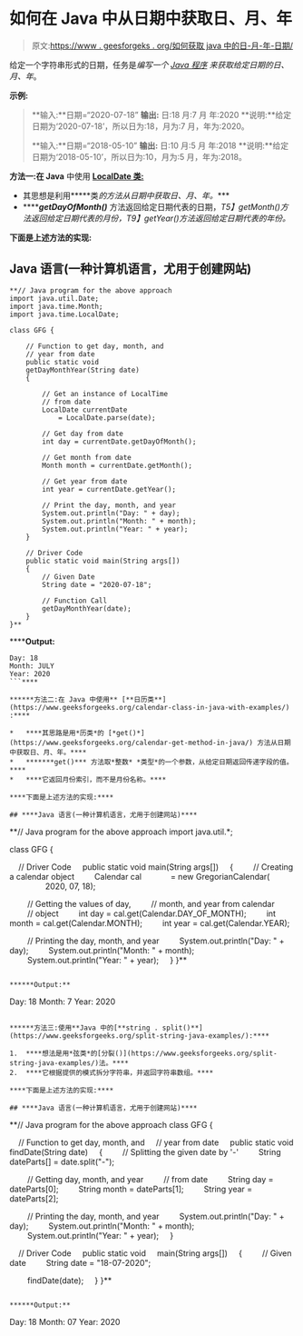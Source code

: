 # 如何在 Java 中从日期中获取日、月、年

> 原文:[https://www . geesforgeks . org/如何获取 java 中的日-月-年-日期/](https://www.geeksforgeeks.org/how-to-get-day-month-and-year-from-date-in-java/)

给定一个字符串形式的日期，任务是*编写一个* [*Java 程序*](https://www.geeksforgeeks.org/java/) *来获取给定日期的日、月、年*。

**示例:**

> **输入:**日期=“2020-07-18”
> **输出:**
> 日:18
> 月:7 月
> 年:2020
> **说明:**给定日期为‘2020-07-18’，所以日为:18，月为:7 月，年为:2020。
> 
> **输入:**日期=“2018-05-10”
> **输出:**
> 日:10
> 月:5 月
> 年:2018
> **说明:**给定日期为‘2018-05-10’，所以日为:10，月为:5 月，年为:2018。

**方法一:在 Java** 中使用 [**LocalDate 类:**](https://www.geeksforgeeks.org/localdate-format-method-in-java/)

*   其思想是利用*****类*的方法从日期中获取日、月、年。****
*   *******getDayOfMonth()*** 方法返回给定日期代表的日期，*T5】getMonth()*方法返回给定日期代表的月份，*T9】getYear()*方法返回给定日期代表的年份。****

****下面是上述方法的实现:****

## ****Java 语言(一种计算机语言，尤用于创建网站)****

```
**// Java program for the above approach
import java.util.Date;
import java.time.Month;
import java.time.LocalDate;

class GFG {

    // Function to get day, month, and
    // year from date
    public static void
    getDayMonthYear(String date)
    {

        // Get an instance of LocalTime
        // from date
        LocalDate currentDate
            = LocalDate.parse(date);

        // Get day from date
        int day = currentDate.getDayOfMonth();

        // Get month from date
        Month month = currentDate.getMonth();

        // Get year from date
        int year = currentDate.getYear();

        // Print the day, month, and year
        System.out.println("Day: " + day);
        System.out.println("Month: " + month);
        System.out.println("Year: " + year);
    }

    // Driver Code
    public static void main(String args[])
    {
        // Given Date
        String date = "2020-07-18";

        // Function Call
        getDayMonthYear(date);
    }
}**
```

******Output:** 

```
Day: 18
Month: JULY
Year: 2020
```**** 

******方法二:在 Java 中使用** [**日历类**](https://www.geeksforgeeks.org/calendar-class-in-java-with-examples/) :****

*   ****其思路是用*历类*的 [*get()*](https://www.geeksforgeeks.org/calendar-get-method-in-java/) 方法从日期中获取日、月、年。****
*   *******get()*** 方法取*整数* *类型*的一个参数，从给定日期返回传递字段的值。****
*   ****它返回月份索引，而不是月份名称。****

****下面是上述方法的实现:****

## ****Java 语言(一种计算机语言，尤用于创建网站)****

```
**// Java program for the above approach
import java.util.*;

class GFG {

    // Driver Code
    public static void main(String args[])
    {
        // Creating a calendar object
        Calendar cal
            = new GregorianCalendar(
                2020, 07, 18);

        // Getting the values of day,
        // month, and year from calendar
        // object
        int day = cal.get(Calendar.DAY_OF_MONTH);
        int month = cal.get(Calendar.MONTH);
        int year = cal.get(Calendar.YEAR);

        // Printing the day, month, and year
        System.out.println("Day: " + day);
        System.out.println("Month: " + month);
        System.out.println("Year: " + year);
    }
}**
```

******Output:** 

```
Day: 18
Month: 7
Year: 2020
```**** 

******方法三:使用**Java 中的[**string . split()**](https://www.geeksforgeeks.org/split-string-java-examples/):****

1.  ****想法是用*弦类*的[分裂()](https://www.geeksforgeeks.org/split-string-java-examples/)法。****
2.  ****它根据提供的模式拆分字符串，并返回字符串数组。****

****下面是上述方法的实现:****

## ****Java 语言(一种计算机语言，尤用于创建网站)****

```
**// Java program for the above approach
class GFG {

    // Function to get day, month, and
    // year from date
    public static void findDate(String date)
    {
        // Splitting the given date by '-'
        String dateParts[] = date.split("-");

        // Getting day, month, and year
        // from date
        String day = dateParts[0];
        String month = dateParts[1];
        String year = dateParts[2];

        // Printing the day, month, and year
        System.out.println("Day: " + day);
        System.out.println("Month: " + month);
        System.out.println("Year: " + year);
    }

    // Driver Code
    public static void
    main(String args[])
    {
        // Given date
        String date = "18-07-2020";

        findDate(date);
    }
}**
```

******Output:** 

```
Day: 18
Month: 07
Year: 2020
```****